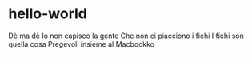 # hello-world
Dè ma dè
Io non capisco la gente
Che non ci piacciono i fichi
I fichi son quella cosa
Pregevoli insieme al Macbookko